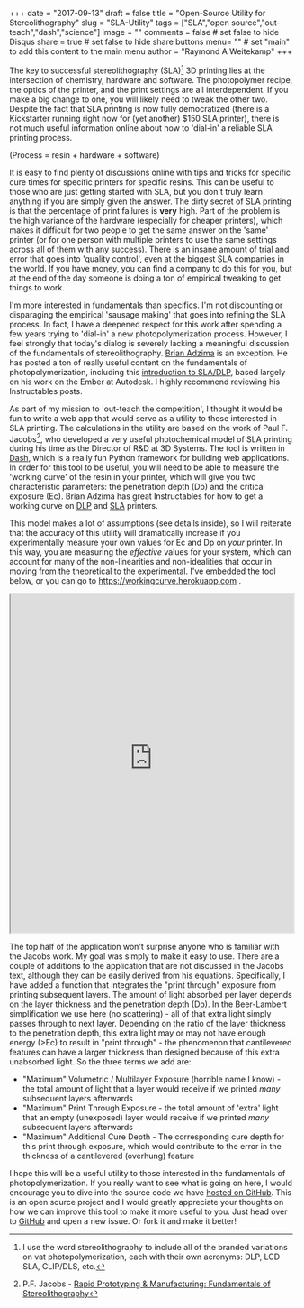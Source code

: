 +++
date = "2017-09-13"
draft = false
title = "Open-Source Utility for Stereolithography"
slug = "SLA-Utility"
tags = ["SLA","open source","out-teach","dash","science"]
image = ""
comments = false	# set false to hide Disqus
share = true	# set false to hide share buttons
menu= ""		# set "main" to add this content to the main menu
author = "Raymond A Weitekamp"
+++

The key to successful stereolithography (SLA)[^1] 3D printing lies at the intersection of chemistry, hardware and software. The photopolymer recipe, the optics of the printer, and the print settings are all interdependent. If you make a big change to one, you will likely need to tweak the other two. Despite the fact that SLA printing is now fully democratized (there is a Kickstarter running right now for (yet another) $150 SLA printer), there is not much useful information online about how to 'dial-in' a reliable SLA printing process. 

(Process = resin + hardware + software)

It is easy to find plenty of discussions online with tips and tricks for specific cure times for specific printers for specific resins. This can be useful to those who are just getting started with SLA, but you don't truly learn anything if you are simply given the answer. The dirty secret of SLA printing is that the percentage of print failures is **very** high. Part of the problem is the high variance of the hardware (especially for cheaper printers), which makes it difficult for two people to get the same answer on the 'same' printer (or for one person with multiple printers to use the same settings across all of them with any success). There is an insane amount of trial and error that goes into 'quality control', even at the biggest SLA companies in the world. If you have money, you can find a company to do this for you, but at the end of the day someone is doing a ton of empirical tweaking to get things to work.

I'm more interested in fundamentals than specifics. I'm not discounting or disparaging the empirical 'sausage making' that goes into refining the SLA process. In fact, I have a deepened respect for this work after spending a few years trying to 'dial-in' a new photopolymerization process. However, I feel strongly that today's dialog is severely lacking a meaningful discussion of the fundamentals of stereolithography. [Brian Adzima](http://www.instructables.com/member/bad-zima/) is an exception. He has posted a ton of really useful content on the fundamentals of photopolymerization, including this [introduction to SLA/DLP](http://www.instructables.com/id/SLADLP-Basics/), based largely on his work on the Ember at Autodesk. I highly recommend reviewing his Instructables posts.

As part of my mission to 'out-teach the competition', I thought it would be fun to write a web app that would serve as a utility to those interested in SLA printing. The calculations in the utility are based on the work of Paul F. Jacobs[^2], who developed a very useful photochemical model of SLA printing during his time as the Director of R&D at 3D Systems. The tool is written in [Dash](https://plot.ly/dash/), which is a really fun Python framework for building web applications. In order for this tool to be useful, you will need to be able to measure the 'working curve' of the resin in your printer, which will give you two characteristic parameters: the penetration depth (Dp) and the critical exposure (Ec). Brian Adzima has great Instructables for how to get a working curve on [DLP](http://www.instructables.com/id/How-to-Take-a-Working-Curve-Measurement-and-Create/) and [SLA](http://www.instructables.com/id/Making-a-Working-Curve-Measurement-on-the-Form1/) printers. 

This model makes a lot of assumptions (see details inside), so I will reiterate that the accuracy of this utility will dramatically increase if you experimentally measure your own values for Ec and Dp on *your* printer. In this way, you are measuring the *effective* values for your system, which can account for many of the non-linearities and non-idealities that occur in moving from the theoretical to the experimental. I've embedded the tool below, or you can go to https://workingcurve.herokuapp.com .

<div id="workingcurve" style="background-color:white">
<iframe src="https://workingcurve.herokuapp.com" width="100%" height="600px">Raymond Weitekamp's SLA 3D Printing Utility</iframe>
</div>

The top half of the application won't surprise anyone who is familiar with the Jacobs work. My goal was simply to make it easy to use. There are a couple of additions to the application that are not discussed in the Jacobs text, although they can be easily derived from his equations. Specifically, I have added a function that integrates the "print through" exposure from printing subsequent layers. The amount of light absorbed per layer depends on the layer thickness and the penetration depth (Dp). In the Beer-Lambert simplification we use here (no scattering) - all of that extra light simply passes through to next layer. Depending on the ratio of the layer thickness to the penetration depth, this extra light may or may not have enough energy (>Ec) to result in "print through" - the phenomenon that cantilevered features can have a larger thickness than designed because of this extra unabsorbed light. So the three terms we add are: 

* "Maximum" Volumetric / Multilayer Exposure (horrible name I know) - the total amount of light that a layer would receive if we printed *many* subsequent layers afterwards
* "Maximum" Print Through Exposure - the total amount of 'extra' light that an empty (unexposed) layer would receive if we printed *many* subsequent layers afterwards 
* "Maximum" Additional Cure Depth - The corresponding cure depth for this print through exposure, which would contribute to the error in the thickness of a cantilevered (overhung) feature

I hope this will be a useful utility to those interested in the fundamentals of photopolymerization. If you really want to see what is going on here, I would encourage you to dive into the source code we have [hosted on GitHub](https://github.com/polyspectra/workingcurve). This is an open source project and I would greatly appreciate your thoughts on how we can improve this tool to make it more useful to you. Just head over to [GitHub](https://github.com/polyspectra/workingcurve) and open a new issue. Or fork it and make it better!

[^1]: I use the word stereolithography to include all of the branded variations on vat photopolymerization, each with their own acronyms: DLP, LCD SLA, CLIP/DLS, etc.
[^2]: P.F. Jacobs - [Rapid Prototyping & Manufacturing: Fundamentals of Stereolithography](https://www.amazon.com/Rapid-Prototyping-Manufacturing-Fundamentals-StereoLithography/dp/0872634256/ref=as_li_ss_tl?ie=UTF8&qid=1504746907&sr=8-1&keywords=fundamentals+of+stereolithography&linkCode=ll1&tag=rawwerks09-20&linkId=06bf9e70b23b749cc52c5dda61d326b1)